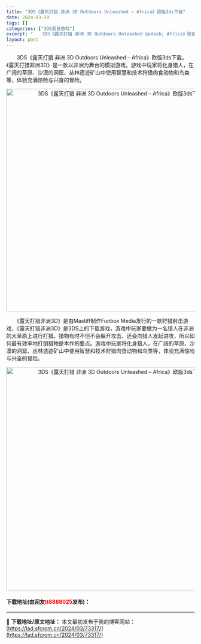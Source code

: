 ```yaml
---
title: "3DS《露天打猎 非洲 3D Outdoors Unleashed – Africa》欧版3ds下载"
date: 2024-03-29
tags: []
categories: ["3DS英日游戏"]
excerpt: "　　3DS《露天打猎 非洲 3D Outdoors Unleashed &ndash; Africa》欧版3ds下载。《露天打猎非洲3D》是一款以非洲为舞台的模拟游戏。游戏中玩家将化身猎人，在广阔的草原、沙漠的洞窟、丛林遗迹矿山中使用智慧和技术狩猎肉食动物和鸟类等，体验充满惊险与兴奋的冒险。 　　《&hellip;"
layout: post
---
```


 <p>　　3DS《露天打猎 非洲 3D Outdoors Unleashed &ndash; Africa》欧版3ds下载。《露天打猎非洲3D》是一款以非洲为舞台的模拟游戏。游戏中玩家将化身猎人，在广阔的草原、沙漠的洞窟、丛林遗迹矿山中使用智慧和技术狩猎肉食动物和鸟类等，体验充满惊险与兴奋的冒险。</p> <p align="center"><img align="" border="0" src="https://lad.sfcrom.cn/wp-content/uploads/2024/03/20240329_660627532f8ca.png" width="594" alt="3DS《露天打猎 非洲 3D Outdoors Unleashed – Africa》欧版3ds下载" /></p> <p>　　《露天打猎非洲3D》是由Mastiff制作Funbox Media发行的一款狩猎射击游戏，《露天打猎非洲3D》是3DS上的下载游戏，游戏中玩家要做为一名猎人在非洲的大草原上进行打猎。猎物有时不但不会躲开攻击，还会向猎人发起进攻，所以如何最有效率地打倒猎物是本作的要点。游戏中玩家将化身猎人，在广阔的草原、沙漠的洞窟、丛林遗迹矿山中使用智慧和技术狩猎肉食动物和鸟类等，体验充满惊险与兴奋的冒险。</p> <p align="center"><img align="" border="0" src="https://lad.sfcrom.cn/wp-content/uploads/2024/03/20240329_6606275473f85.png" width="595" alt="3DS《露天打猎 非洲 3D Outdoors Unleashed – Africa》欧版3ds下载" /></p> <p><h4>下载地址(由网友<font color="red">tt8888025</font>发布)：</h4></p> 

---
📖 **下载地址/原文地址：** 本文最初发布于我的博客网站：[https://lad.sfcrom.cn/2024/03/73317/](https://lad.sfcrom.cn/2024/03/73317/)
